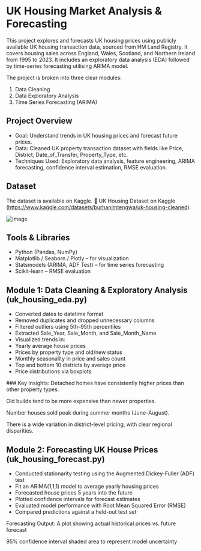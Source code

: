 # UK Housing Market Analysis & Forecasting

This project explores and forecasts UK housing prices using publicly available UK housing transaction data, sourced from HM Land Registry. It covers housing sales across England, Wales, Scotland, and Northern Ireland from 1995 to 2023. It includes an exploratory data analysis (EDA) followed by time-series forecasting utilising ARIMA model.

The project is broken into three clear modules:
1) Data Cleaning
2) Data Exploratory Analysis
3) Time Series Forecasting (ARIMA)

## Project Overview

- Goal: Understand trends in UK housing prices and forecast future prices.
- Data: Cleaned UK property transaction dataset with fields like Price, District, Date_of_Transfer, Property_Type, etc.
- Techniques Used: Exploratory data analysis, feature engineering, ARIMA forecasting, confidence interval estimation, RMSE evaluation.

## Dataset
The dataset is available on Kaggle.
🔗 UK Housing Dataset on Kaggle (https://www.kaggle.com/datasets/burhanimtengwa/uk-housing-cleaned).

![image](https://github.com/user-attachments/assets/2f18b1b5-5bac-435c-ba0c-047d4c042863)


## Tools & Libraries

- Python (Pandas, NumPy)
- Matplotlib / Seaborn / Plotly – for visualization
- Statsmodels (ARIMA, ADF Test) – for time series forecasting
- Scikit-learn – RMSE evaluation

## Module 1: Data Cleaning & Exploratory Analysis (uk_housing_eda.py)

- Converted dates to datetime format
- Removed duplicates and dropped unnecessary columns
- Filtered outliers using 5th–95th percentiles
- Extracted Sale_Year, Sale_Month, and Sale_Month_Name
- Visualized trends in:
- Yearly average house prices
- Prices by property type and old/new status
- Monthly seasonality in price and sales count
- Top and bottom 10 districts by average price
- Price distributions via boxplots

### Key Insights:
Detached homes have consistently higher prices than other property types.

Old builds tend to be more expensive than newer properties.

Number houses sold peak during summer months (June–August).

There is a wide variation in district-level pricing, with clear regional disparities.

## Module 2: Forecasting UK House Prices (uk_housing_forecast.py)

- Conducted stationarity testing using the Augmented Dickey-Fuller (ADF) test
- Fit an ARIMA(1,1,1) model to average yearly housing prices
- Forecasted house prices 5 years into the future
- Plotted confidence intervals for forecast estimates
- Evaluated model performance with Root Mean Squared Error (RMSE)
- Compared predictions against a held-out test set

Forecasting Output:
A plot showing actual historical prices vs. future forecast

95% confidence interval shaded area to represent model uncertainty

